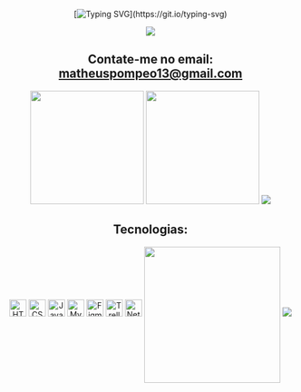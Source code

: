 <div align="center">

[![Typing SVG](https://readme-typing-svg.demolab.com?font=Arial&weight=900&size=34&pause=1000&color=2C77E3&center=true&vCenter=true&width=728&height=41&lines=Ol%C3%A1!+sou+o+Matheus%2C;Desenvolvedor+de+sistemas!)](https://git.io/typing-svg)

<img src="https://user-images.githubusercontent.com/73097560/115834477-dbab4500-a447-11eb-908a-139a6edaec5c.gif">

## Contate-me no email: matheuspompeo13@gmail.com

<img height="200em" src="https://github-readme-stats.vercel.app/api?username=mapompeo&theme=transparent&count_private=true&show_icons=true"/>
<img height="200em" src="https://github-readme-stats.vercel.app/api/top-langs/?username=mapompeo&layout=donut&theme=transparent"/>

<img src="https://user-images.githubusercontent.com/73097560/115834477-dbab4500-a447-11eb-908a-139a6edaec5c.gif">

## Tecnologias:

  <img src="https://img.shields.io/badge/HTML5-E34F26?logo=html5&logoColor=white&style=for-the-badge" height="30" alt="HTML5 logo"/>
  <img src="https://img.shields.io/badge/CSS3-1572B6?logo=css3&logoColor=white&style=for-the-badge" height="30" alt="CSS3 logo"/>
  <img src="https://img.shields.io/badge/JavaScript-F7DF1E?logo=javascript&logoColor=black&style=for-the-badge" height="30" alt="JavaScript logo"/>
  <img src="https://img.shields.io/badge/mysql-%2300f.svg?logo=mysql&logoColor=white&style=for-the-badge" height="30" alt="MySQL logo"/> 
  <img src="https://img.shields.io/badge/Figma-F24E1E?logo=figma&logoColor=white&style=for-the-badge" height="30" alt="Figma logo"/>
  <img src="https://img.shields.io/badge/Trello-0052CC?logo=trello&logoColor=white&style=for-the-badge" height="30" alt="Trello logo"/>
  <img src="https://img.shields.io/badge/netlify-%23000000.svg?logo=netlify&style=for-the-badge" height="30" alt="Netlify logo"/>

<img align="center" src="http://github-profile-summary-cards.vercel.app/api/cards/profile-details?username=mapompeo&theme=transparent" height="240em"/>

<img src="https://user-images.githubusercontent.com/73097560/115834477-dbab4500-a447-11eb-908a-139a6edaec5c.gif">

</div>
